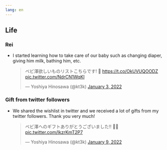 ```yaml
---
lang: en
---
```


## Life

### Rei

- I started learning how to take care of our baby such as changing diaper, giving him milk, bathing him, etc.

  <blockquote class="twitter-tweet"><p lang="ja" dir="ltr">ベビ澤欲しいものリストこちらです! 👶 <a href="https://t.co/OkUVUQOODZ">https://t.co/OkUVUQOODZ</a> <a href="https://t.co/NdrCN1WqKl">pic.twitter.com/NdrCN1WqKl</a></p>&mdash; Yoshiya Hinosawa (@kt3k) <a href="https://twitter.com/kt3k/status/1478062214922014720?ref_src=twsrc%5Etfw">January 3, 2022</a></blockquote> <script async src="https://platform.twitter.com/widgets.js" charset="utf-8"></script>

### Gift from twitter followers

- We shared the wishlist in twitter and we received a lot of gifts from my twitter followers. Thank you very much!

  <blockquote class="twitter-tweet"><p lang="ja" dir="ltr">ベビ澤へのギフトありがとうございました!! 🙇‍♂️ <a href="https://t.co/IkzrKmT2P7">pic.twitter.com/IkzrKmT2P7</a></p>&mdash; Yoshiya Hinosawa (@kt3k) <a href="https://twitter.com/kt3k/status/1480035770002198528?ref_src=twsrc%5Etfw">January 9, 2022</a></blockquote> <script async src="https://platform.twitter.com/widgets.js" charset="utf-8"></script>
